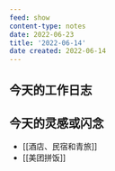 ```yaml
---
feed: show
content-type: notes
date: 2022-06-23
title: '2022-06-14'
date created: 2022-06-14
---
```


## 今天的工作日志

## 今天的灵感或闪念

- [[酒店、民宿和青旅]]
- [[美团拼饭]]
